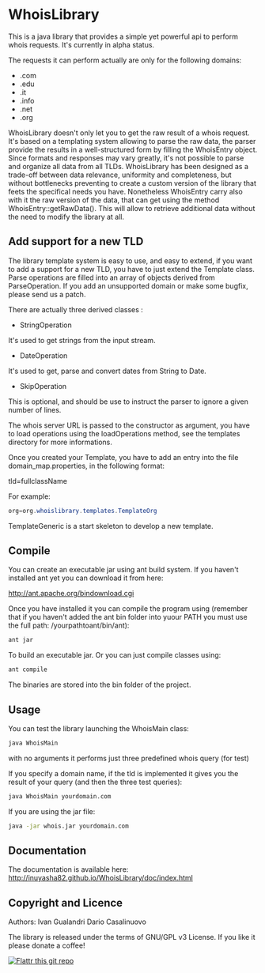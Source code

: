 WhoisLibrary
==================

This is a java library that provides a simple yet powerful api to perform whois requests. It's currently in alpha status.

The requests it can perform actually are only for the following domains: 
* .com
* .edu
* .it
* .info
* .net
* .org 

WhoisLibrary doesn't only let you to get the raw result of a whois request. It's based on a templating system allowing to parse the raw data, the parser provide the results in a well-structured form by filling the WhoisEntry object. Since formats and responses may vary greatly, it's not possible to parse and organize all data from all TLDs. WhoisLibrary has been designed as a trade-off between data relevance, uniformity and completeness, but without bottlenecks preventing to create a custom version of the library that feets the specifical needs you have. Nonetheless WhoisEntry carry also with it the raw version of the data, that can get using the method WhoisEntry::getRawData(). This will allow to retrieve additional data without the need to modify the library at all.

Add support for a new TLD
-----------------------

The library template system is easy to use, and easy to extend, if you want to add a support for a new TLD, you have to just extend the Template class. Parse operations are filled into an array of objects derived from ParseOperation. If you add an unsupported domain or make some bugfix, please send us a patch.

There are actually three derived classes :

* StringOperation

It's used to get strings from the input stream.

* DateOperation

It's used to get, parse and convert dates from String to Date.

* SkipOperation

This is optional, and should be use to instruct the parser to ignore a given number of lines.

The whois server URL is passed to the constructor as argument, you have to load operations using the loadOperations method, see the templates directory for more informations.

Once you created your Template, you have to add an entry into the file domain_map.properties, in the following format:

tld=fullclassName

For example:
```Java
org=org.whoislibrary.templates.TemplateOrg
```

TemplateGeneric is a start skeleton to develop a new template.

Compile
-------------
You can create an executable jar using ant build system. If you haven't installed ant yet you can download it from here: 

http://ant.apache.org/bindownload.cgi

Once you have installed it you can compile the program using (remember that if you haven't added the ant bin folder into yuour PATH you must use the full path: /yourpathtoant/bin/ant): 

```Bash
ant jar
```
To build an executable jar.
Or you can just compile classes using: 

```Bash
ant compile
```

The binaries are stored into the bin folder of the project.

Usage
-----

You can test the library launching the WhoisMain class:

```Bash
java WhoisMain
```

with no arguments it performs just three predefined whois query (for test)

If you specify a domain name, if the tld is implemented it gives you the result of your query (and then the three test queries):

```Bash
java WhoisMain yourdomain.com
```

If you are using the jar file: 
```Bash
java -jar whois.jar yourdomain.com
```

Documentation
-------------
The documentation is available here: http://inuyasha82.github.io/WhoisLibrary/doc/index.html


Copyright and Licence
---------------------
Authors:  Ivan Gualandri
          Dario Casalinuovo

The library is released under the terms of GNU/GPL v3 License. If you like it please donate a coffee!

[![Flattr this git repo](http://api.flattr.com/button/flattr-badge-large.png)](https://flattr.com/submit/auto?user_id=italialinux&url=https://github.com/inuyasha82/WhoisLibrary&title=WhoisLibrary&language=&tags=github&category=software)
